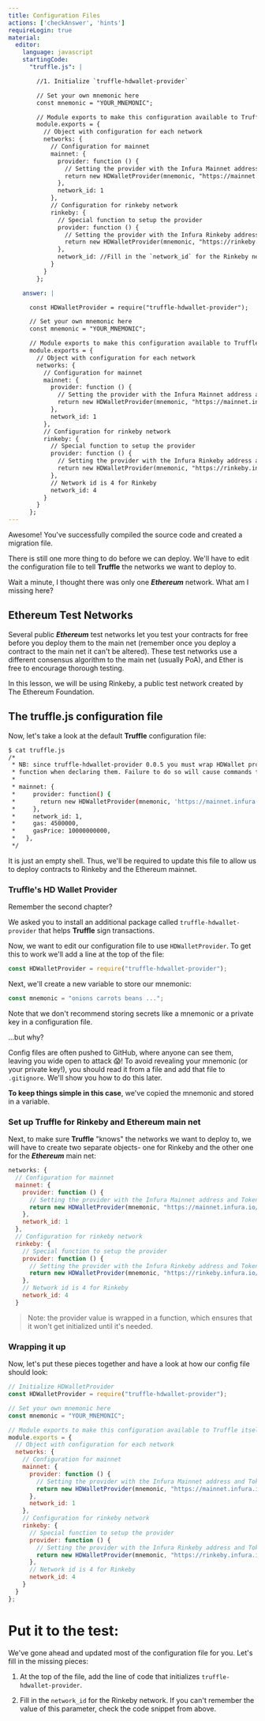 ```yaml
---
title: Configuration Files
actions: ['checkAnswer', 'hints']
requireLogin: true
material:
  editor:
    language: javascript
    startingCode:
      "truffle.js": |

        //1. Initialize `truffle-hdwallet-provider`

        // Set your own mnemonic here
        const mnemonic = "YOUR_MNEMONIC";

        // Module exports to make this configuration available to Truffle itself
        module.exports = {
          // Object with configuration for each network
          networks: {
            // Configuration for mainnet
            mainnet: {
              provider: function () {
                // Setting the provider with the Infura Mainnet address and Token
                return new HDWalletProvider(mnemonic, "https://mainnet.infura.io/v3/YOUR_TOKEN")
              },
              network_id: 1
            },
            // Configuration for rinkeby network
            rinkeby: {
              // Special function to setup the provider
              provider: function () {
                // Setting the provider with the Infura Rinkeby address and Token
                return new HDWalletProvider(mnemonic, "https://rinkeby.infura.io/v3/YOUR_TOKEN")
              },
              network_id: //Fill in the `network_id` for the Rinkeby network.
            }
          }
        };

    answer: |

      const HDWalletProvider = require("truffle-hdwallet-provider");

      // Set your own mnemonic here
      const mnemonic = "YOUR_MNEMONIC";

      // Module exports to make this configuration available to Truffle itself
      module.exports = {
        // Object with configuration for each network
        networks: {
          // Configuration for mainnet
          mainnet: {
            provider: function () {
              // Setting the provider with the Infura Mainnet address and Token
              return new HDWalletProvider(mnemonic, "https://mainnet.infura.io/v3/YOUR_TOKEN")
            },
            network_id: 1
          },
          // Configuration for rinkeby network
          rinkeby: {
            // Special function to setup the provider
            provider: function () {
              // Setting the provider with the Infura Rinkeby address and Token
              return new HDWalletProvider(mnemonic, "https://rinkeby.infura.io/v3/YOUR_TOKEN")
            },
            // Network id is 4 for Rinkeby
            network_id: 4
          }
        }
      };
---
```


Awesome! You've successfully compiled the source code and created a migration file.

There is still one more thing to do before we can deploy. We'll have to edit the configuration file to tell **Truffle** the networks we want to deploy to.

Wait a minute, I thought there was only one **_Ethereum_** network. What am I missing here?

## Ethereum Test Networks

Several public **_Ethereum_** test networks let you test your contracts for free before you deploy them to the main net (remember once you deploy a contract to the main net it can't be altered). These test networks use a different consensus algorithm to the main net (usually PoA), and Ether is free to encourage thorough testing.

In this lesson, we will be using Rinkeby, a public test network created by The Ethereum Foundation.

## The truffle.js configuration file

Now, let's take a look at the default **Truffle** configuration file:

```bash
$ cat truffle.js
/*
 * NB: since truffle-hdwallet-provider 0.0.5 you must wrap HDWallet providers in a
 * function when declaring them. Failure to do so will cause commands to hang. ex:
 *
 * mainnet: {
 *     provider: function() {
 *       return new HDWalletProvider(mnemonic, 'https://mainnet.infura.io/<infura-key>')
 *     },
 *     network_id: 1,
 *     gas: 4500000,
 *     gasPrice: 10000000000,
 *   },
 */
```

It is just an empty shell. Thus, we'll be required to update this file to allow us to deploy contracts to Rinkeby and the Ethereum mainnet.

### Truffle's HD Wallet Provider

Remember the second chapter?

We asked you to install an additional package called `truffle-hdwallet-provider` that helps **Truffle** sign transactions.

Now, we want to edit our configuration file to use `HDWalletProvider`. To get this to work we'll add a line at the top of the file:

```JavaScript
const HDWalletProvider = require("truffle-hdwallet-provider");
```

Next, we'll create a new variable to store our mnemonic:

```JavaScript
const mnemonic = "onions carrots beans ...";
```

Note that we don't recommend storing secrets like a mnemonic or a private key in a configuration file.

...but why?

Config files are often pushed to GitHub, where anyone can see them, leaving you wide open to attack 😱! To avoid revealing your mnemonic (or your private key!), you should read it from a file and add that file to `.gitignore`. We'll show you how to do this later.

**To keep things simple in this case**, we've copied the mnemonic and stored in a variable.

### Set up Truffle for Rinkeby and Ethereum main net

Next, to make sure **Truffle** "knows" the networks we want to deploy to, we will have to create two separate objects- one for Rinkeby and the other one for the **_Ethereum_** main net:

```JavaScript
networks: {
  // Configuration for mainnet
  mainnet: {
    provider: function () {
      // Setting the provider with the Infura Mainnet address and Token
      return new HDWalletProvider(mnemonic, "https://mainnet.infura.io/v3/YOUR_TOKEN")
    },
    network_id: 1
  },
  // Configuration for rinkeby network
  rinkeby: {
    // Special function to setup the provider
    provider: function () {
      // Setting the provider with the Infura Rinkeby address and Token
      return new HDWalletProvider(mnemonic, "https://rinkeby.infura.io/v3/YOUR_TOKEN")
    },
    // Network id is 4 for Rinkeby
    network_id: 4
  }
```

>Note: the provider value is wrapped in a function, which ensures that it won't get initialized until it's needed.

### Wrapping it up

Now, let's put these pieces together and have a look at how our config file should look:

```JavaScript
// Initialize HDWalletProvider
const HDWalletProvider = require("truffle-hdwallet-provider");

// Set your own mnemonic here
const mnemonic = "YOUR_MNEMONIC";

// Module exports to make this configuration available to Truffle itself
module.exports = {
  // Object with configuration for each network
  networks: {
    // Configuration for mainnet
    mainnet: {
      provider: function () {
        // Setting the provider with the Infura Mainnet address and Token
        return new HDWalletProvider(mnemonic, "https://mainnet.infura.io/v3/YOUR_TOKEN")
      },
      network_id: 1
    },
    // Configuration for rinkeby network
    rinkeby: {
      // Special function to setup the provider
      provider: function () {
        // Setting the provider with the Infura Rinkeby address and Token
        return new HDWalletProvider(mnemonic, "https://rinkeby.infura.io/v3/YOUR_TOKEN")
      },
      // Network id is 4 for Rinkeby
      network_id: 4
    }
  }
};
```

# Put it to the test:

We've gone ahead and updated most of the configuration file for you. Let's fill in the missing pieces:

1. At the top of the file, add the line of code that initializes `truffle-hdwallet-provider`.

2. Fill in the `network_id` for the Rinkeby network. If you can't remember the value of this parameter, check the code snippet from above.
